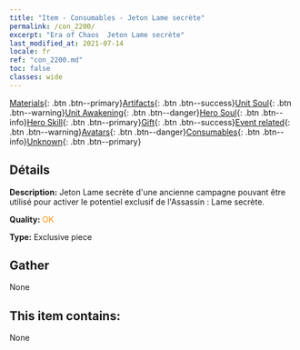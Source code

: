 ```yaml
---
title: "Item - Consumables - Jeton Lame secrète"
permalink: /con_2200/
excerpt: "Era of Chaos  Jeton Lame secrète"
last_modified_at: 2021-07-14
locale: fr
ref: "con_2200.md"
toc: false
classes: wide
---
```

 [Materials](/ItemsFR/){: .btn .btn--primary}[Artifacts](/ItemsFR/Artifacts/){: .btn .btn--success}[Unit Soul](/ItemsFR/UnitSoul/){: .btn .btn--warning}[Unit Awakening](/ItemsFR/UnitAwakening/){: .btn .btn--danger}[Hero Soul](/ItemsFR/HeroSoul/){: .btn .btn--info}[Hero Skill](/ItemsFR/HeroSkill/){: .btn .btn--primary}[Gift](/ItemsFR/Gift/){: .btn .btn--success}[Event related](/ItemsFR/Events/){: .btn .btn--warning}[Avatars](/ItemsFR/Avatars/){: .btn .btn--danger}[Consumables](/ItemsFR/Consumables/){: .btn .btn--info}[Unknown](/ItemsFR/Unknown/){: .btn .btn--primary}

## Détails
 **Description:** Jeton Lame secrète d'une ancienne campagne pouvant être utilisé pour activer le potentiel exclusif de l'Assassin : Lame secrète.

 **Quality:** <span style="color: #FF8C00">OK</span>

 **Type:** Exclusive piece

## Gather

  None

## This item contains:

  None

